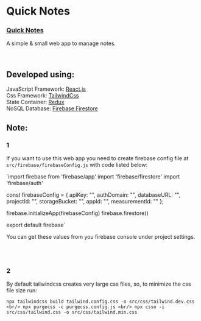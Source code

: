 # Quick Notes
### [Quick Notes](https://quick-notes-n.web.app)
A simple & small web app to manage notes.

<br/>

## Developed using:
JavaScript Framework: [React.js](https://reactjs.org/)<br/>
Css Framework: [TailwindCss](https://https://tailwindcss.com/)<br/>
State Container: [Redux](https://react-redux.js.org)<br/>
NoSQL Database: [Firebase Firestore](https://firebase.google.com/)<br/>


## Note:
### 1
If you want to use this web app you need to create firebase config file at `src/firebase/firebaseConfig.js` with code listed below:

`import firebase from 'firebase/app'
import 'firebase/firestore'
import 'firebase/auth'

const firebaseConfig = {
    apiKey: "",
    authDomain: "",
    databaseURL: "",
    projectId: "",
    storageBucket: "",
    appId: "",
    measurementId: ""
};

firebase.initializeApp(firebaseConfig)
firebase.firestore()

export default firebase`

You can get these values from you firebase console under project settings.

<br/><br/>

### 2
By default tailwindcss creates very large css files, so, to minimize the css file size run:

`npx tailwindcss build tailwind.config.css -o src/css/tailwind.dev.css <br/>
npx purgecss -c purgecss.config.js <br/>
npx csso -i src/css/tailwind.css -o src/css/tailwind.min.css`
